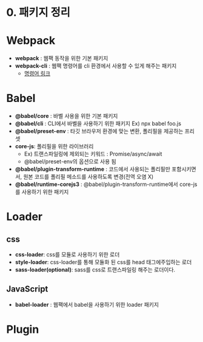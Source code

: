 # 0. 패키지 정리

# Webpack

-   **webpack** : 웹팩 동작을 위한 기본 패키지
-   **webpack-cli** : 웹팩 명령어를 cli 환경에서 사용할 수 있게 해주는 패키지
    -   [명령어 링크](https://webpack.js.org/api/cli/#commands)

# Babel

-   **@babel/core** : 바벨 사용을 위한 기본 패키지
-   **@babel/cli** : CLI에서 바벨을 사용하기 위한 패키지 Ex) npx babel foo.js
-   **@babel/preset-env** : 타깃 브라우저 환경에 맞는 변환, 폴리필을 제공하는 프리셋
-   **core-js**: 폴리필을 위한 라이브러리
    -   Ex) 트랜스파일링에 제외되는 키워드 : Promise/async/await
    -   @babel/preset-env의 옵션으로 사용 됨
-   **@babel/plugin-transform-runtime** : 코드에서 사용되는 폴리필만 포함시키면서, 원본 코드를 폴리필 메소드를 사용하도록 변경(전역 오염 X)
-   **@babel/runtime-corejs3** : @babel/plugin-transform-runtime에서 core-js를 사용하기 위한 패키지

# Loader

## css

-   **css-loader**: css를 모듈로 사용하기 위한 로더
-   **style-loader**: css-loader를 통해 모듈화 된 css를 head 태그에주입하는 로더
-   **sass-loader(optional)**: sass를 css로 트랜스파일링 해주는 로더이다.

## JavaScript

-   **babel-loader** : 웹팩에서 babel을 사용하기 위한 loader 패키지

# Plugin
